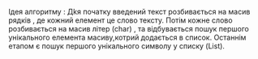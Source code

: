 Ідея алгоритму : 
Дkя початку введений текст розбивається на масив рядків , де кожний елемент це слово тексту. 
Потім  кожне слово розбивається на масив літер (char) , та відбувається пошук першого унікального елемента масиву,котрий додається в список.
Останнім етапом є пошук першого  унікального символу у списку (List).

